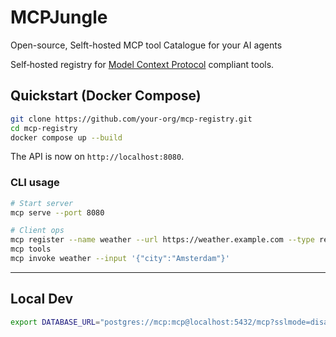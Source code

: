 # MCPJungle
Open-source, Selft-hosted MCP tool Catalogue for your AI agents

Self‑hosted registry for [Model Context Protocol](https://github.com/modelcontextprotocol/spec) compliant tools.

## Quickstart (Docker Compose)

```bash
git clone https://github.com/your-org/mcp-registry.git
cd mcp-registry
docker compose up --build
```

The API is now on `http://localhost:8080`.

### CLI usage

```bash
# Start server
mcp serve --port 8080

# Client ops
mcp register --name weather --url https://weather.example.com --type rest_api
mcp tools
mcp invoke weather --input '{"city":"Amsterdam"}'
```

---

## Local Dev

```bash
export DATABASE_URL="postgres://mcp:mcp@localhost:5432/mcp?sslmode=disable"
```